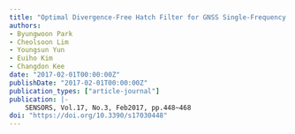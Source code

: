 ```yaml
---
title: "Optimal Divergence-Free Hatch Filter for GNSS Single-Frequency Measurement"
authors:
- Byungwoon Park
- Cheolsoon Lim
- Youngsun Yun
- Euiho Kim
- Changdon Kee
date: "2017-02-01T00:00:00Z"
publishDate: "2017-02-01T00:00:00Z"
publication_types: ["article-journal"]
publication: |-
    SENSORS, Vol.17, No.3, Feb2017, pp.448~468
doi: "https://doi.org/10.3390/s17030448"
---
```

